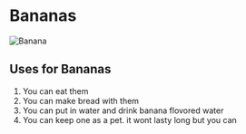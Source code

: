# Bananas
![Banana](https://encrypted-tbn0.gstatic.com/images?q=tbn:ANd9GcRjds0quR3qmPd5CBTnEnzT575E0Me7pwRKqkvxQnus3EimHKieHQ)

## Uses for Bananas
1. You can eat them
2. You can make bread with them
3. You can put in water and drink banana flovored water
4. You can keep one as a pet. it wont lasty long but you can